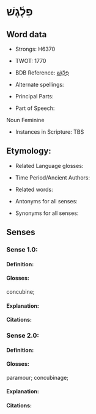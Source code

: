 # פִּלֶ֫גֶשׁ

<!-- Status: S2="NeedsEdits" -->
<!-- Lexica used for edits:   -->

## Word data

* Strongs: H6370

* TWOT: 1770

* BDB Reference: [פִּלֶ֫גֶשׁ](rc://en/bdb/dict/q.bl.ag)

* Alternate spellings:

* Principal Parts:

* Part of Speech:

Noun Feminine

* Instances in Scripture: TBS

## Etymology:

* Related Language glosses:

* Time Period/Ancient Authors:

* Related words:

* Antonyms for all senses:

* Synonyms for all senses:

## Senses

### Sense 1.0:

#### Definition:

#### Glosses:

concubine; 

#### Explanation:

#### Citations:



### Sense 2.0:

#### Definition:

#### Glosses:

paramour; concubinage; 

#### Explanation:

#### Citations:



